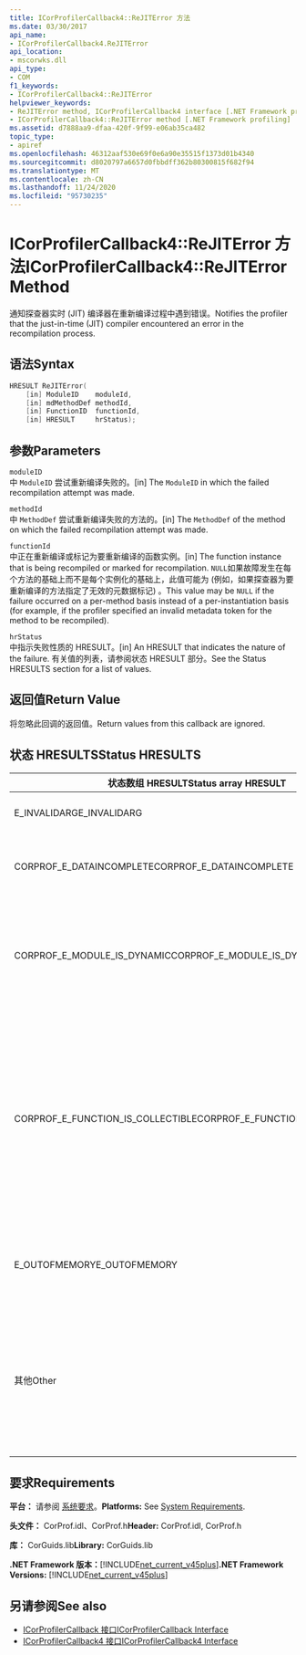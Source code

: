 ```yaml
---
title: ICorProfilerCallback4::ReJITError 方法
ms.date: 03/30/2017
api_name:
- ICorProfilerCallback4.ReJITError
api_location:
- mscorwks.dll
api_type:
- COM
f1_keywords:
- ICorProfilerCallback4::ReJITError
helpviewer_keywords:
- ReJITError method, ICorProfilerCallback4 interface [.NET Framework profiling]
- ICorProfilerCallback4::ReJITError method [.NET Framework profiling]
ms.assetid: d7888aa9-dfaa-420f-9f99-e06ab35ca482
topic_type:
- apiref
ms.openlocfilehash: 46312aaf530e69f0e6a90e35515f1373d01b4340
ms.sourcegitcommit: d8020797a6657d0fbbdff362b80300815f682f94
ms.translationtype: MT
ms.contentlocale: zh-CN
ms.lasthandoff: 11/24/2020
ms.locfileid: "95730235"
---
```

# <a name="icorprofilercallback4rejiterror-method"></a><span data-ttu-id="c9cb0-102">ICorProfilerCallback4::ReJITError 方法</span><span class="sxs-lookup"><span data-stu-id="c9cb0-102">ICorProfilerCallback4::ReJITError Method</span></span>

<span data-ttu-id="c9cb0-103">通知探查器实时 (JIT) 编译器在重新编译过程中遇到错误。</span><span class="sxs-lookup"><span data-stu-id="c9cb0-103">Notifies the profiler that the just-in-time (JIT) compiler encountered an error in the recompilation process.</span></span>  
  
## <a name="syntax"></a><span data-ttu-id="c9cb0-104">语法</span><span class="sxs-lookup"><span data-stu-id="c9cb0-104">Syntax</span></span>  
  
```cpp  
HRESULT ReJITError(  
    [in] ModuleID    moduleId,  
    [in] mdMethodDef methodId,  
    [in] FunctionID  functionId,  
    [in] HRESULT     hrStatus);  
```  
  
## <a name="parameters"></a><span data-ttu-id="c9cb0-105">参数</span><span class="sxs-lookup"><span data-stu-id="c9cb0-105">Parameters</span></span>  

 `moduleID`  
 <span data-ttu-id="c9cb0-106">中 `ModuleID` 尝试重新编译失败的。</span><span class="sxs-lookup"><span data-stu-id="c9cb0-106">[in] The `ModuleID` in which the failed recompilation attempt was made.</span></span>  
  
 `methodId`  
 <span data-ttu-id="c9cb0-107">中 `MethodDef` 尝试重新编译失败的方法的。</span><span class="sxs-lookup"><span data-stu-id="c9cb0-107">[in] The `MethodDef` of the method on which the failed recompilation attempt was made.</span></span>  
  
 `functionId`  
 <span data-ttu-id="c9cb0-108">中正在重新编译或标记为要重新编译的函数实例。</span><span class="sxs-lookup"><span data-stu-id="c9cb0-108">[in] The function instance that is being recompiled or marked for recompilation.</span></span> <span data-ttu-id="c9cb0-109">`NULL`如果故障发生在每个方法的基础上而不是每个实例化的基础上，此值可能为 (例如，如果探查器为要重新编译的方法指定了无效的元数据标记) 。</span><span class="sxs-lookup"><span data-stu-id="c9cb0-109">This value may be `NULL` if the failure occurred on a per-method basis instead of a per-instantiation basis (for example, if the profiler specified an invalid metadata token for the method to be recompiled).</span></span>  
  
 `hrStatus`  
 <span data-ttu-id="c9cb0-110">中指示失败性质的 HRESULT。</span><span class="sxs-lookup"><span data-stu-id="c9cb0-110">[in] An HRESULT that indicates the nature of the failure.</span></span> <span data-ttu-id="c9cb0-111">有关值的列表，请参阅状态 HRESULT 部分。</span><span class="sxs-lookup"><span data-stu-id="c9cb0-111">See the Status HRESULTS section for a list of values.</span></span>  
  
## <a name="return-value"></a><span data-ttu-id="c9cb0-112">返回值</span><span class="sxs-lookup"><span data-stu-id="c9cb0-112">Return Value</span></span>  

 <span data-ttu-id="c9cb0-113">将忽略此回调的返回值。</span><span class="sxs-lookup"><span data-stu-id="c9cb0-113">Return values from this callback are ignored.</span></span>  
  
## <a name="status-hresults"></a><span data-ttu-id="c9cb0-114">状态 HRESULTS</span><span class="sxs-lookup"><span data-stu-id="c9cb0-114">Status HRESULTS</span></span>  
  
|<span data-ttu-id="c9cb0-115">状态数组 HRESULT</span><span class="sxs-lookup"><span data-stu-id="c9cb0-115">Status array HRESULT</span></span>|<span data-ttu-id="c9cb0-116">说明</span><span class="sxs-lookup"><span data-stu-id="c9cb0-116">Description</span></span>|  
|--------------------------|-----------------|  
|<span data-ttu-id="c9cb0-117">E_INVALIDARG</span><span class="sxs-lookup"><span data-stu-id="c9cb0-117">E_INVALIDARG</span></span>|<span data-ttu-id="c9cb0-118">`moduleID`或 `methodDef` 标记为 `NULL` 。</span><span class="sxs-lookup"><span data-stu-id="c9cb0-118">The `moduleID` or `methodDef` token is `NULL`.</span></span>|  
|<span data-ttu-id="c9cb0-119">CORPROF_E_DATAINCOMPLETE</span><span class="sxs-lookup"><span data-stu-id="c9cb0-119">CORPROF_E_DATAINCOMPLETE</span></span>|<span data-ttu-id="c9cb0-120">该模块尚未完全加载，或正在被卸载。</span><span class="sxs-lookup"><span data-stu-id="c9cb0-120">The module is not fully loaded yet, or it is in the process of being unloaded.</span></span>|  
|<span data-ttu-id="c9cb0-121">CORPROF_E_MODULE_IS_DYNAMIC</span><span class="sxs-lookup"><span data-stu-id="c9cb0-121">CORPROF_E_MODULE_IS_DYNAMIC</span></span>|<span data-ttu-id="c9cb0-122">指定的模块是动态生成的 (例如 `Reflection.Emit`) ，因此不受此方法支持。</span><span class="sxs-lookup"><span data-stu-id="c9cb0-122">The specified module was dynamically generated (for example, by `Reflection.Emit`), and is thus not supported by this method.</span></span>|  
|<span data-ttu-id="c9cb0-123">CORPROF_E_FUNCTION_IS_COLLECTIBLE</span><span class="sxs-lookup"><span data-stu-id="c9cb0-123">CORPROF_E_FUNCTION_IS_COLLECTIBLE</span></span>|<span data-ttu-id="c9cb0-124">方法被实例化为可回收的程序集，因此无法重新编译。</span><span class="sxs-lookup"><span data-stu-id="c9cb0-124">The method is instantiated into a collectible assembly, and is therefore not able to be recompiled.</span></span> <span data-ttu-id="c9cb0-125">请注意，在非反射上下文中定义的类型和函数 (例如， `List<MyCollectibleStruct>`) 可以实例化为可回收的程序集。</span><span class="sxs-lookup"><span data-stu-id="c9cb0-125">Note that types and functions defined in a non-reflection context (for example, `List<MyCollectibleStruct>`) can be instantiated into a collectible assembly.</span></span>|  
|<span data-ttu-id="c9cb0-126">E_OUTOFMEMORY</span><span class="sxs-lookup"><span data-stu-id="c9cb0-126">E_OUTOFMEMORY</span></span>|<span data-ttu-id="c9cb0-127">尝试将指定的方法标记为 JIT 重新编译时，CLR 用尽了内存。</span><span class="sxs-lookup"><span data-stu-id="c9cb0-127">The CLR ran out of memory while trying to mark the specified method for JIT recompilation.</span></span>|  
|<span data-ttu-id="c9cb0-128">其他</span><span class="sxs-lookup"><span data-stu-id="c9cb0-128">Other</span></span>|<span data-ttu-id="c9cb0-129">操作系统返回了 CLR 控件范围之外的失败。</span><span class="sxs-lookup"><span data-stu-id="c9cb0-129">The operating system returned a failure outside the control of the CLR.</span></span> <span data-ttu-id="c9cb0-130">例如，如果系统调用更改内存页的访问保护失败，则会显示操作系统错误。</span><span class="sxs-lookup"><span data-stu-id="c9cb0-130">For example, if a system call to change the access protection of a page of memory fails, the operating system error is displayed.</span></span>|  
  
## <a name="requirements"></a><span data-ttu-id="c9cb0-131">要求</span><span class="sxs-lookup"><span data-stu-id="c9cb0-131">Requirements</span></span>  

 <span data-ttu-id="c9cb0-132">**平台：** 请参阅 [系统要求](../../get-started/system-requirements.md)。</span><span class="sxs-lookup"><span data-stu-id="c9cb0-132">**Platforms:** See [System Requirements](../../get-started/system-requirements.md).</span></span>  
  
 <span data-ttu-id="c9cb0-133">**头文件：** CorProf.idl、CorProf.h</span><span class="sxs-lookup"><span data-stu-id="c9cb0-133">**Header:** CorProf.idl, CorProf.h</span></span>  
  
 <span data-ttu-id="c9cb0-134">**库：** CorGuids.lib</span><span class="sxs-lookup"><span data-stu-id="c9cb0-134">**Library:** CorGuids.lib</span></span>  
  
 <span data-ttu-id="c9cb0-135">**.NET Framework 版本：**[!INCLUDE[net_current_v45plus](../../../../includes/net-current-v45plus-md.md)]</span><span class="sxs-lookup"><span data-stu-id="c9cb0-135">**.NET Framework Versions:** [!INCLUDE[net_current_v45plus](../../../../includes/net-current-v45plus-md.md)]</span></span>  
  
## <a name="see-also"></a><span data-ttu-id="c9cb0-136">另请参阅</span><span class="sxs-lookup"><span data-stu-id="c9cb0-136">See also</span></span>

- [<span data-ttu-id="c9cb0-137">ICorProfilerCallback 接口</span><span class="sxs-lookup"><span data-stu-id="c9cb0-137">ICorProfilerCallback Interface</span></span>](icorprofilercallback-interface.md)
- [<span data-ttu-id="c9cb0-138">ICorProfilerCallback4 接口</span><span class="sxs-lookup"><span data-stu-id="c9cb0-138">ICorProfilerCallback4 Interface</span></span>](icorprofilercallback4-interface.md)
